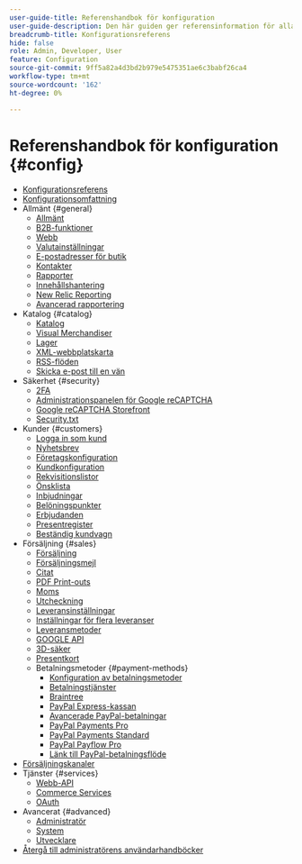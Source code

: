 ```yaml
---
user-guide-title: Referenshandbok för konfiguration
user-guide-description: Den här guiden ger referensinformation för alla butikskonfigurationsinställningar som du kommer åt från sidofältet _Admin_ på **[!UICONTROL Stores]** > _[!UICONTROL Settings]_ > **[!UICONTROL Configuration]**.
breadcrumb-title: Konfigurationsreferens
hide: false
role: Admin, Developer, User
feature: Configuration
source-git-commit: 9ff5a82a4d3bd2b979e5475351ae6c3babf26ca4
workflow-type: tm+mt
source-wordcount: '162'
ht-degree: 0%

---
```



# Referenshandbok för konfiguration {#config}

- [Konfigurationsreferens](guide-overview.md)
- [Konfigurationsomfattning](scope-change.md)
- Allmänt {#general}
   - [Allmänt](./general/general.md)
   - [B2B-funktioner](./general/b2b-features.md)
   - [Webb](./general/web.md)
   - [Valutainställningar](./general/currency-setup.md)
   - [E-postadresser för butik](./general/store-email-addresses.md)
   - [Kontakter](./general/contacts.md)
   - [Rapporter](./general/reports.md)
   - [Innehållshantering](./general/content-management.md)
   - [New Relic Reporting](./general/new-relic-reporting.md)
   - [Avancerad rapportering](./general/advanced-reporting.md)
- Katalog {#catalog}
   - [Katalog](./catalog/catalog.md)
   - [Visual Merchandiser](./catalog/visual-merchandiser.md)
   - [Lager](./catalog/inventory.md)
   - [XML-webbplatskarta](./catalog/xml-sitemap.md)
   - [RSS-flöden](./catalog/rss-feeds.md)
   - [Skicka e-post till en vän](./catalog/email-to-a-friend.md)
- Säkerhet {#security}
   - [2FA](./security/2fa.md)
   - [Administrationspanelen för Google reCAPTCHA](./security/google-recaptcha-admin.md)
   - [Google reCAPTCHA Storefront](./security/google-recaptcha-storefront.md)
   - [Security.txt](./security/security-txt.md)
- Kunder {#customers}
   - [Logga in som kund](./customers/login-as-customer.md)
   - [Nyhetsbrev](./customers/newsletter.md)
   - [Företagskonfiguration](./customers/company-configuration.md)
   - [Kundkonfiguration](./customers/customer-configuration.md)
   - [Rekvisitionslistor](./customers/requisition-lists.md)
   - [Önsklista](./customers/wishlist.md)
   - [Inbjudningar](./customers/invitations.md)
   - [Belöningspunkter](./customers/reward-points.md)
   - [Erbjudanden](./customers/promotions.md)
   - [Presentregister](./customers/gift-registry.md)
   - [Beständig kundvagn](./customers/persistent-shopping-cart.md)
- Försäljning {#sales}
   - [Försäljning](./sales/sales.md)
   - [Försäljningsmejl](./sales/sales-emails.md)
   - [Citat](./sales/quotes.md)
   - [PDF Print-outs](./sales/pdf-print-outs.md)
   - [Moms](./sales/tax.md)
   - [Utcheckning](./sales/checkout.md)
   - [Leveransinställningar](./sales/shipping-settings.md)
   - [Inställningar för flera leveranser](./sales/multishipping-settings.md)
   - [Leveransmetoder](./sales/delivery-methods.md)
   - [GOOGLE API](./sales/google-api.md)
   - [3D-säker](./sales/3d-secure.md)
   - [Presentkort](./sales/gift-cards.md)
   - Betalningsmetoder {#payment-methods}
      - [Konfiguration av betalningsmetoder](./sales/payment-methods.md)
      - [Betalningstjänster](./sales/payment-services.md)
      - [Braintree](./sales/braintree.md)
      - [PayPal Express-kassan](./sales/paypal-express-checkout.md)
      - [Avancerade PayPal-betalningar](./sales/paypal-payments-advanced.md)
      - [PayPal Payments Pro](./sales/paypal-payments-pro.md)
      - [PayPal Payments Standard](./sales/paypal-payments-standard.md)
      - [PayPal Payflow Pro](./sales/paypal-payflow-pro.md)
      - [Länk till PayPal-betalningsflöde](./sales/paypal-payflow-link.md)
- [Försäljningskanaler](./sales-channels.md)
- Tjänster {#services}
   - [Webb-API](./services/magento-web-api.md)
   - [Commerce Services](./services/saas.md)
   - [OAuth](./services/oauth.md)
- Avancerat {#advanced}
   - [Administratör](./advanced/admin.md)
   - [System](./advanced/system.md)
   - [Utvecklare](./advanced/developer.md)
- [Återgå till administratörens användarhandböcker](https://experienceleague.adobe.com/en/docs/commerce-admin/user-guides/home)

